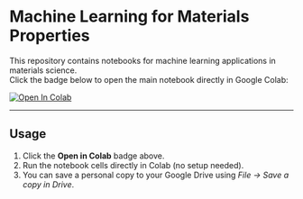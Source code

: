 # Machine Learning for Materials Properties

This repository contains notebooks for machine learning applications in materials science.  
Click the badge below to open the main notebook directly in Google Colab:

[![Open In Colab](https://colab.research.google.com/assets/colab-badge.svg)](https://colab.research.google.com/github/nhitran161/Machine-Learning-for-Materials-Properties/blob/main/NANO281_lab3_Quynh_Tran.ipynb)

---

## Usage
1. Click the **Open in Colab** badge above.
2. Run the notebook cells directly in Colab (no setup needed).
3. You can save a personal copy to your Google Drive using *File → Save a copy in Drive*.

